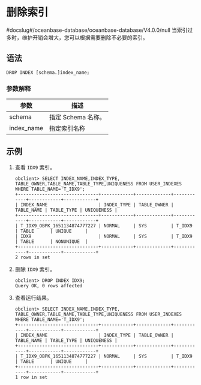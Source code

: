 # 删除索引
#docslug#/oceanbase-database/oceanbase-database/V4.0.0/null
当索引过多时，维护开销会增大，您可以根据需要删除不必要的索引。

## 语法

```unknow
DROP INDEX [schema.]index_name;
```

### 参数解释

|     参数     |      描述       |
|------------|---------------|
| schema     | 指定 Schema 名称。 |
| index_name | 指定索引名称        |

## 示例

1. 查看 `IDX9` 索引。

   ```unknow
   obclient> SELECT INDEX_NAME,INDEX_TYPE, TABLE_OWNER,TABLE_NAME,TABLE_TYPE,UNIQUENESS FROM USER_INDEXES WHERE TABLE_NAME='T_IDX9';
   +------------------------------+------------+-------------+------------+------------+------------+
   | INDEX_NAME                   | INDEX_TYPE | TABLE_OWNER | TABLE_NAME | TABLE_TYPE | UNIQUENESS |
   +------------------------------+------------+-------------+------------+------------+------------+
   | T_IDX9_OBPK_1651134874777227 | NORMAL     | SYS         | T_IDX9     | TABLE      | UNIQUE     |
   | IDX9                         | NORMAL     | SYS         | T_IDX9     | TABLE      | NONUNIQUE  |
   +------------------------------+------------+-------------+------------+------------+------------+
   2 rows in set
   ```

2. 删除 `IDX9` 索引。

   ```unknow
   obclient> DROP INDEX IDX9;
   Query OK, 0 rows affected
   ```

3. 查看运行结果。

   ```unknow
   obclient> SELECT INDEX_NAME,INDEX_TYPE, TABLE_OWNER,TABLE_NAME,TABLE_TYPE,UNIQUENESS FROM USER_INDEXES WHERE TABLE_NAME='T_IDX9';
   +------------------------------+------------+-------------+------------+------------+------------+
   | INDEX_NAME                   | INDEX_TYPE | TABLE_OWNER | TABLE_NAME | TABLE_TYPE | UNIQUENESS |
   +------------------------------+------------+-------------+------------+------------+------------+
   | T_IDX9_OBPK_1651134874777227 | NORMAL     | SYS         | T_IDX9     | TABLE      | UNIQUE     |
   +------------------------------+------------+-------------+------------+------------+------------+
   1 row in set
   ```
